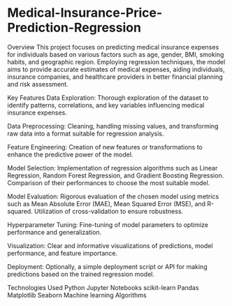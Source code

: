 # Medical-Insurance-Price-Prediction-Regression
Overview
This project focuses on predicting medical insurance expenses for individuals based on various factors such as age, gender, BMI, smoking habits, and geographic region. Employing regression techniques, the model aims to provide accurate estimates of medical expenses, aiding individuals, insurance companies, and healthcare providers in better financial planning and risk assessment.

Key Features
Data Exploration: Thorough exploration of the dataset to identify patterns, correlations, and key variables influencing medical insurance expenses.

Data Preprocessing: Cleaning, handling missing values, and transforming raw data into a format suitable for regression analysis.

Feature Engineering: Creation of new features or transformations to enhance the predictive power of the model.

Model Selection: Implementation of regression algorithms such as Linear Regression, Random Forest Regression, and Gradient Boosting Regression. Comparison of their performances to choose the most suitable model.

Model Evaluation: Rigorous evaluation of the chosen model using metrics such as Mean Absolute Error (MAE), Mean Squared Error (MSE), and R-squared. Utilization of cross-validation to ensure robustness.

Hyperparameter Tuning: Fine-tuning of model parameters to optimize performance and generalization.

Visualization: Clear and informative visualizations of predictions, model performance, and feature importance.

Deployment: Optionally, a simple deployment script or API for making predictions based on the trained regression model.

Technologies Used
Python
Jupyter Notebooks
scikit-learn
Pandas
Matplotlib
Seaborn
Machine learning Algorithms
